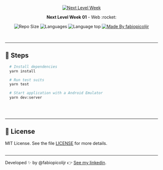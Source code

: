<br />
<p align="center">
  <a href="https://rocketseat.com.br">
    <img alt="Next Level Week" title="Next Level Week" src="https://github.com/fabiopicolijr/nlw-01-web/blob/master/assets/nlw.png" />
  </a>
</p>
<p align="center"><b>Next Level Week 01</b> - Web :rocket:</p>

<p align="center">
  <img alt="Repo Size" title="Repo Size" src="https://img.shields.io/github/repo-size/fabiopicolijr/nlw-01-web?color=282A36" />
  <img alt="Languages" title="Languages" src="https://img.shields.io/github/languages/count/fabiopicolijr/nlw-01-web?color=282A36" />
  <img alt="Language top" title="Language top" title="Made By fabiopicolijr"  src="https://img.shields.io/github/languages/top/fabiopicolijr/nlw-01-web?color=282A36" />
  <a href="https://github.com/fabiopicolijr">
    <img alt="Made By fabiopicolijr" title="Made By fabiopicolijr" src="https://img.shields.io/badge/made%20by-fabiopicolijr-917ECE" alt="Made by fabiopicolijr">
  <a>
</p>
<br />

---

## :running: Steps
```bash
  # Install dependencies
  yarn install

  # Run test suits
  yarn test

  # Start application with a Android Emulator
  yarn dev:server
```

<br />
<br />

---

## :memo: License

MIT License. See the file [LICENSE](LICENSE.md) for more details.
<br />
<br />

---

Developed :sparkles: by @fabiopicolijr :point_right: [See my linkedin](http://www.linkedin.com/in/fabiopicolijr).
